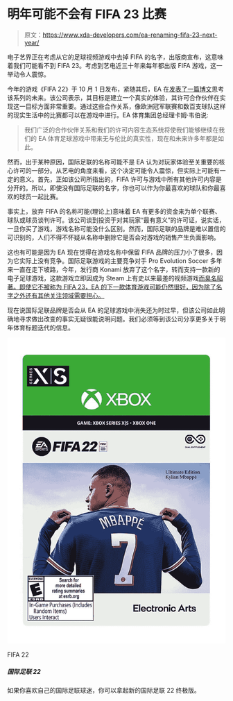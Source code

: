 # 明年可能不会有 FIFA 23 比赛

> 原文：<https://www.xda-developers.com/ea-renaming-fifa-23-next-year/>

电子艺界正在考虑从它的足球视频游戏中去掉 FIFA 的名字，出版商宣布，这意味着我们可能看不到 FIFA 23。考虑到艺电近三十年来每年都出版 FIFA 游戏，这一举动令人震惊。

今年的游戏《FIFA 22》于 10 月 1 日发布，紧随其后，EA 在[发表了一篇博文](https://www.ea.com/en-gb/amp/news/fifa-22-and-the-future-of-football)思考该系列的未来。该公司表示，其目标是建立一个真实的体验，其许可合作伙伴在实现这一目标方面非常重要。通过这些合作关系，像欧洲冠军联赛和数百支球队这样的现实生活中的比赛都可以在游戏中进行。EA 体育集团总经理卡姆·韦伯说:

> 我们广泛的合作伙伴关系和我们的许可内容生态系统将使我们能够继续在我们的 EA 体育足球游戏中带来无与伦比的真实性，现在和未来许多年都是如此。

然而，出于某种原因，国际足联的名称可能不是 EA 认为对玩家体验至关重要的核心许可的一部分。从艺电的角度来看，这个决定可能令人震惊，但实际上可能有一定的意义。首先，正如该公司所指出的，FIFA 许可与游戏中所有其他许可内容是分开的。所以，即使没有国际足联的名字，你也可以作为你最喜欢的球队和你最喜欢的球员一起比赛。

事实上，放弃 FIFA 的名称可能(理论上)意味着 EA 有更多的资金来为单个联赛、球队或球员谈判许可。该公司谈到投资于对其玩家“最有意义”的许可证，说实话，一旦你买了游戏，游戏名称可能没什么区别。然而，国际足联的品牌是难以置信的可识别的，人们不得不怀疑从名称中删除它是否会对游戏的销售产生负面影响。

这也有可能是因为 EA 现在觉得在游戏名称中保留 FIFA 品牌的压力小了很多，因为它实际上没有竞争。国际足联游戏的主要竞争对手 Pro Evolution Soccer 多年来一直在走下坡路，今年，发行商 Konami 放弃了这个名字，转而支持一款新的电子足球游戏，这款游戏立即因成为 Steam 上有史以来最差的视频游戏[而臭名昭著。即使它不被称为 FIFA 23，EA 的下一款体育游戏可能仍然很好，因为除了名字之外还有其他关注领域需要担心。](https://steam250.com/bottom100)

现在说国际足联品牌是否会从 EA 的足球游戏中消失还为时过早，但该公司如此明确地寻求做出改变的事实无疑很能说明问题。我们必须等到该公司分享更多关于明年体育标题迭代的信息。

 <picture>![If you fancy yourself a FIFA fan, you can pick up the new FIFA 22 Ultimate Edition.](img/4e29d0e9a2d2125f6369c5a5b1af5887.png)</picture> 

FIFA 22

##### 国际足联 22

如果你喜欢自己的国际足联球迷，你可以拿起新的国际足联 22 终极版。